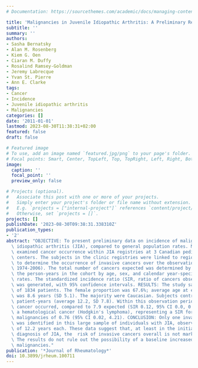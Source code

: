 ```yaml
---
# Documentation: https://sourcethemes.com/academic/docs/managing-content/

title: 'Malignancies in Juvenile Idiopathic Arthritis: A Preliminary Report'
subtitle: ''
summary: ''
authors:
- Sasha Bernatsky
- Alan M. Rosenberg
- Kiem G. Oen
- Ciaran M. Duffy
- Rosalind Ramsey-Goldman
- Jeremy Labrecque
- Yvan St. Pierre
- Ann E. Clarke
tags:
- Cancer
- Incidence
- Juvenile idiopathic arthritis
- Malignancies
categories: []
date: '2011-01-01'
lastmod: 2023-08-30T11:38:31+02:00
featured: false
draft: false

# Featured image
# To use, add an image named `featured.jpg/png` to your page's folder.
# Focal points: Smart, Center, TopLeft, Top, TopRight, Left, Right, BottomLeft, Bottom, BottomRight.
image:
  caption: ''
  focal_point: ''
  preview_only: false

# Projects (optional).
#   Associate this post with one or more of your projects.
#   Simply enter your project's folder or file name without extension.
#   E.g. `projects = ["internal-project"]` references `content/project/deep-learning/index.md`.
#   Otherwise, set `projects = []`.
projects: []
publishDate: '2023-08-30T09:38:31.338310Z'
publication_types:
- '2'
abstract: "OBJECTIVE: To present preliminary data on incidence of malignancy in juvenile\
  \ idiopathic arthritis (JIA), compared to general population rates. METHODS: We\
  \ examined cancer occurrence within JIA registries at 3 Canadian pediatric rheumatology\
  \ centers. The subjects in the clinic registries were linked to regional tumor registries\
  \ to determine the occurrence of invasive cancers over the observation period (spanning\
  \ 1974-2006). The total number of cancers expected was determined by multiplying\
  \ the person-years in the cohort by age, sex, and calendar year-specific cancer\
  \ rates. The standardized incidence ratio (SIR, ratio of cancers observed to expected)\
  \ was generated, with 95% confidence intervals. RESULTS: The study sample consisted\
  \ of 1834 patients. The female proportion was 67.6%; average age at entry to cohort\
  \ was 8.6 years (SD 5.1). The majority were Caucasian. Subjects contributed 22,341\
  \ patient-years (average 12.2, SD 7.8). Within this observation period, one invasive\
  \ cancer occurred, compared to 7.9 expected (SIR 0.12, 95% CI 0.0, 0.70). This was\
  \ a hematological cancer (Hodgkin's lymphoma), representing a SIR for hematological\
  \ malignancies of 0.76 (95% CI 0.02, 4.21). CONCLUSION: Only one invasive cancer\
  \ was identified in this large sample of individuals with JIA, observed for an average\
  \ of 12.2 years each. These data suggest that, at least in the initial years following\
  \ diagnosis of JIA, the  risk of invasive cancers overall is not markedly increased.\
  \ The results do not rule out the possibility of a baseline increased risk of hematological\
  \ malignancies."
publication: '*Journal of Rheumatology*'
doi: 10.3899/jrheum.100711
---
```

